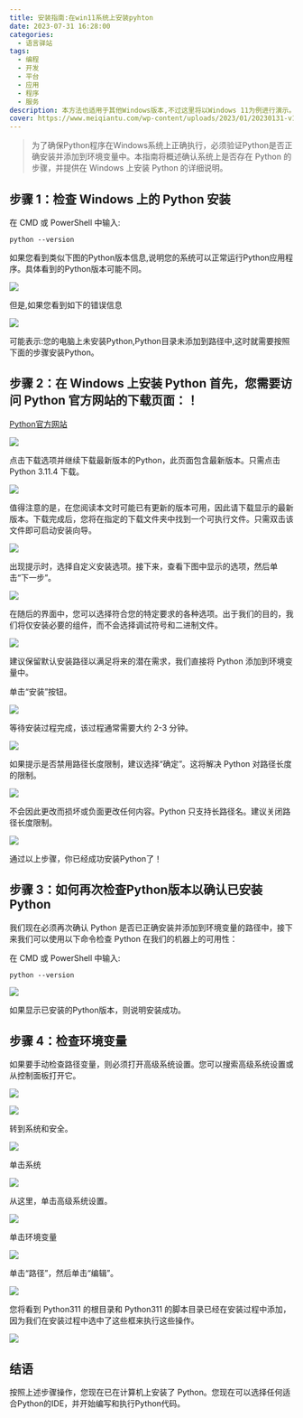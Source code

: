 ```yaml
---
title: 安装指南:在win11系统上安装pyhton
date: 2023-07-31 16:28:00
categories:
  - 语言驿站
tags:
  - 编程
  - 开发
  - 平台
  - 应用
  - 程序
  - 服务
description: 本方法也适用于其他Windows版本,不过这里将以Windows 11为例进行演示。
cover: https://www.meiqiantu.com/wp-content/uploads/2023/01/20230131-v1swv_.jpeg
---
```


> 为了确保Python程序在Windows系统上正确执行，必须验证Python是否正确安装并添加到环境变量中。本指南将概述确认系统上是否存在 Python 的步骤，并提供在 Windows 上安装 Python 的详细说明。

## 步骤  1：检查 Windows 上的 Python 安装

在 CMD 或 PowerShell 中输入:

    python --version

如果您看到类似下图的Python版本信息,说明您的系统可以正常运行Python应用程序。具体看到的Python版本可能不同。

![](https://s2.loli.net/2023/07/31/8ASyPJqvr1KxpF4.png)

但是,如果您看到如下的错误信息

![](https://s2.loli.net/2023/07/31/vMaYlzecJgbCBt7.png)

可能表示:您的电脑上未安装Python,Python目录未添加到路径中,这时就需要按照下面的步骤安装Python。

 ## 步骤 2：在 Windows 上安装 Python 首先，您需要访问 Python 官方网站的下载页面：！ 
[Python官方网站](https://www.python.org/) 

![](https://s2.loli.net/2023/07/31/9cVQtI3reZMhHBd.png)

点击下载选项并继续下载最新版本的Python，此页面包含最新版本。只需点击 Python 3.11.4 下载。

![](https://s2.loli.net/2023/07/31/KP2BsfJFIMlVYtE.png)

值得注意的是，在您阅读本文时可能已有更新的版本可用，因此请下载显示的最新版本。下载完成后，您将在指定的下载文件夹中找到一个可执行文件。只需双击该文件即可启动安装向导。

![](https://s2.loli.net/2023/07/31/P7nT2KqtyAcSfVv.png)

出现提示时，选择自定义安装选项。接下来，查看下图中显示的选项，然后单击“下一步”。

![](https://s2.loli.net/2023/07/31/y5HVu96SU8ljYBZ.png)

在随后的界面中，您可以选择符合您的特定要求的各种选项。出于我们的目的，我们将仅安装必要的组件，而不会选择调试符号和二进制文件。

![](https://s2.loli.net/2023/07/31/RDXYBIQzU8SCqOe.png)

建议保留默认安装路径以满足将来的潜在需求，我们直接将 Python 添加到环境变量中。

单击“安装”按钮。

![](https://s2.loli.net/2023/07/31/MtcBeFTxgkXQjDJ.png)

等待安装过程完成，该过程通常需要大约 2-3 分钟。

![](https://s2.loli.net/2023/07/31/KJESbHhdy9RuaW8.png)

如果提示是否禁用路径长度限制，建议选择“确定”。这将解决 Python 对路径长度的限制。

![](https://s2.loli.net/2023/07/31/uoAFiKjyBEM9rNl.png)

不会因此更改而损坏或负面更改任何内容。Python 只支持长路径名。建议关闭路径长度限制。

![](https://s2.loli.net/2023/07/31/xIRmsXg14PWwchY.png)

通过以上步骤，你已经成功安装Python了！

## 步骤 3：如何再次检查Python版本以确认已安装Python

我们现在必须再次确认 Python 是否已正确安装并添加到环境变量的路径中，接下来我们可以使用以下命令检查 Python 在我们的机器上的可用性：

在 CMD 或 PowerShell 中输入:

    python --version

![](https://s2.loli.net/2023/07/31/8ASyPJqvr1KxpF4.png)

如果显示已安装的Python版本，则说明安装成功。

## 步骤 4：检查环境变量

如果要手动检查路径变量，则必须打开高级系统设置。您可以搜索高级系统设置或从控制面板打开它。

![](https://s2.loli.net/2023/07/31/CFqkbMfY9dtrpAL.png)

![](https://s2.loli.net/2023/07/31/HmxMlwysBXVST5q.png)

转到系统和安全。

![](https://s2.loli.net/2023/07/31/8dGPHD1soyEKh2b.png)

单击系统

![](https://s2.loli.net/2023/07/31/EYC6Jo1wU4k7bM5.png)

从这里，单击高级系统设置。

![](https://s2.loli.net/2023/07/31/HjdrIlhnJZYxibk.png)

单击环境变量

![](https://s2.loli.net/2023/07/31/ifysomuwQCHgzGa.png)

单击“路径”，然后单击“编辑”。

![](https://s2.loli.net/2023/07/31/6PWmDA2svhHLi9C.png)

您将看到 Python311 的根目录和 Python311 的脚本目录已经在安装过程中添加，因为我们在安装过程中选中了这些框来执行这些操作。

![](https://s2.loli.net/2023/07/31/Oex6UmDJrHiE2SK.png)

## 结语

按照上述步骤操作，您现在已在计算机上安装了 Python。您现在可以选择任何适合Python的IDE，并开始编写和执行Python代码。

